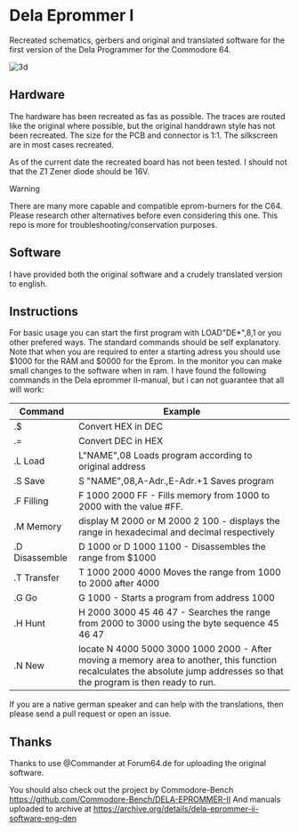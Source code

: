 # Dela Eprommer I
 Recreated schematics, gerbers and original and translated software for the first version of the Dela Programmer for the Commodore 64.

![3d](https://github.com/BDelectrics/Dela-Eprommer-V1/assets/170223093/6cb0ce12-665c-4710-bc90-bf06d1432c04)

## Hardware
The hardware has been recreated as fas as possible. The traces are routed like the original where possible, but the original handdrawn style has not been recreated. The size for the PCB and connector is 1:1. The silkscreen are in most cases recreated.

As of the current date the recreated board has not been tested. I should not that the Z1 Zener diode should be 16V.

> [!WARNING]
> There are many more capable and compatible eprom-burners for the C64. Please research other alternatives before even considering this one. This repo is more for troubleshooting/conservation purposes.

## Software
I have provided both the original software and a crudely translated version to english.

## Instructions

For basic usage you can start the first program with LOAD"DE*",8,1 or you other prefered ways. The standard commands should be self explanatory. Note that when you are required to enter a starting adress you should use $1000 for the RAM and $0000 for the Eprom. In the monitor you can make small changes to the software when in ram. I have found the following commands in the Dela eprommer II-manual, but i can not guarantee that all will work:

| Command | Example |
| ---| --- |
| .$ | Convert HEX in DEC
| .= | Convert DEC in HEX
| .L Load | L"NAME",08 Loads program according to original address |
| .S Save | S "NAME",08,A-Adr.,E-Adr.+1 Saves program |
| .F Filling | F 1000 2000 FF - Fills memory from 1000 to 2000 with the value #FF. |
| .M Memory | display M 2000 or M 2000 2 100 - displays the range in hexadecimal and decimal respectively |
| .D Disassemble | D 1000 or D 1000 1100 - Disassembles the range from $1000 |
| .T Transfer | T 1000 2000 4000 Moves the range from 1000 to 2000 after 4000 |
| .G Go | G 1000 - Starts a program from address 1000 |
| .H Hunt | H 2000 3000 45 46 47 - Searches the range from 2000 to 3000 using the byte sequence 45 46 47 |
| .N New | locate N 4000 5000 3000 1000 2000 - After moving a memory area to another, this function recalculates the absolute jump addresses so that the program is then ready to run. |


If you are a native german speaker and can help with the translations, then please send a pull request or open an issue.

## Thanks

Thanks to use @Commander at Forum64.de for uploading the original software.

You should also check out the project by Commodore-Bench https://github.com/Commodore-Bench/DELA-EPROMMER-II
And manuals uploaded to archive at https://archive.org/details/dela-eprommer-ii-software-eng-den
